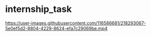 # internship_task
https://user-images.githubusercontent.com/116586681/218293067-5e0ef5d2-8804-4229-8624-efa7c29069be.mp4

